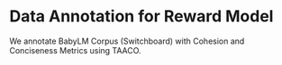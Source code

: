 # Data Annotation for Reward Model 

We annotate BabyLM Corpus (Switchboard) with Cohesion and Conciseness Metrics using TAACO. 
